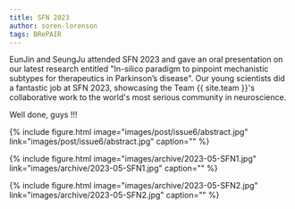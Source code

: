 ```yaml
---
title: SFN 2023
author: soren-lorenson
tags: BRePAIR
---
```


EunJin and SeungJu attended SFN 2023 and gave an oral presentation on our latest research entitled "In-silico paradigm to pinpoint mechanistic subtypes for therapeutics in Parkinson’s disease".
Our young scientists did a fantastic job at SFN 2023, showcasing the Team {{ site.team }}'s collaborative work to the world's most serious community in neuroscience.

Well done, guys !!!

{%
  include figure.html
  image="images/post/issue6/abstract.jpg"
  link="images/post/issue6/abstract.jpg"
  caption=""
%}

{%
  include figure.html
  image="images/archive/2023-05-SFN1.jpg"
  link="images/archive/2023-05-SFN1.jpg"
  caption=""
%}

{%
  include figure.html
  image="images/archive/2023-05-SFN2.jpg"
  link="images/archive/2023-05-SFN2.jpg"
  caption=""
%}
